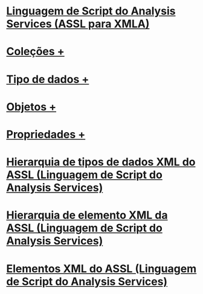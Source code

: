 # [Linguagem de Script do Analysis Services (ASSL para XMLA)](analysis-services-scripting-language-assl-for-xmla.md)

# [Coleções +](../../analysis-services/scripting/collections/accounts-element-assl.md)
# [Tipo de dados +](../../analysis-services/scripting/data-type/action-data-type-assl.md)
# [Objetos +](../../analysis-services/scripting/objects/account-element-assl.md)
# [Propriedades +](../../analysis-services/scripting/properties/access-element-assl.md)

# [Hierarquia de tipos de dados XML do ASSL (Linguagem de Script do Analysis Services)](analysis-services-scripting-language-xml-data-type-hierarchy-assl.md)
# [Hierarquia de elemento XML da ASSL (Linguagem de Script do Analysis Services)](analysis-services-scripting-language-xml-element-hierarchy-assl.md)
# [Elementos XML do ASSL (Linguagem de Script do Analysis Services)](analysis-services-scripting-language-xml-elements-assl.md)
